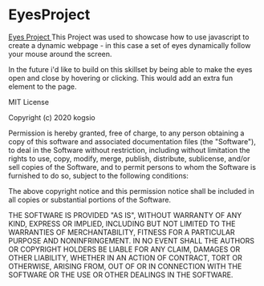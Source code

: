 # EyesProject
<a href="https://carolmaroleq.github.io/EyesProject/"> Eyes Project </a>
This Project was used to showcase how to use javascript to create a dynamic webpage - in this case a set of eyes dynamically follow your mouse around the screen.

In the future i'd like to build on this skillset by being able to make the eyes open and close by hovering or clicking. This would add an extra fun element to the page.


MIT License

Copyright (c) 2020 kogsio

Permission is hereby granted, free of charge, to any person obtaining a copy
of this software and associated documentation files (the "Software"), to deal
in the Software without restriction, including without limitation the rights
to use, copy, modify, merge, publish, distribute, sublicense, and/or sell
copies of the Software, and to permit persons to whom the Software is
furnished to do so, subject to the following conditions:

The above copyright notice and this permission notice shall be included in all
copies or substantial portions of the Software.

THE SOFTWARE IS PROVIDED "AS IS", WITHOUT WARRANTY OF ANY KIND, EXPRESS OR
IMPLIED, INCLUDING BUT NOT LIMITED TO THE WARRANTIES OF MERCHANTABILITY,
FITNESS FOR A PARTICULAR PURPOSE AND NONINFRINGEMENT. IN NO EVENT SHALL THE
AUTHORS OR COPYRIGHT HOLDERS BE LIABLE FOR ANY CLAIM, DAMAGES OR OTHER
LIABILITY, WHETHER IN AN ACTION OF CONTRACT, TORT OR OTHERWISE, ARISING FROM,
OUT OF OR IN CONNECTION WITH THE SOFTWARE OR THE USE OR OTHER DEALINGS IN THE
SOFTWARE.
